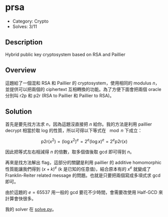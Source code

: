 # prsa

* Category: Crypto
* Solves: 3/11

## Description

Hybrid public key cryptosystem based on RSA and Paillier

## Overview

這題給了一個混和 RSA 和 Paillier 的 cryptosystem，使用相同的 modulus $n$，並提供可以把兩個的 ciphertext 互相轉換的功能。為了方便下面會把兩個 oracle 分別叫 $\text{r2p}$ 和 $\text{p2r}$ (RSA to Paillier 和 Paillier to RSA)。

## Solution

首先是要先找方法求 $n$，因為這題沒直接把 $n$ 給你。我的方法是利用 paillier decrypt 相當於取 log 的性質，所以可得以下等式在 $\mod{n}$ 下成立：

$$
\text{p2r}(x^2)=(\log{x^2})^e=2^e (\log{x})^e=2^e \text{p2r}(x)
$$

因此把等式左右相減得 $n$ 的倍數，取多個值後取 gcd 即可得到 $n$。

再來是找方法解出 flag，這部分的關鍵是利用 paillier 的 additive homomorphic 性質能讓我們得到 $(x+k)^e$ (k 是已知的任意值)，結合原本有的 $x^e$ 就變成了 Franklin-Reiter related message 的問題。也就是只要把兩個寫成多項式求 gcd 即可。

由於這題的 $e=65537$ 用一般的 gcd 要花不少時間，會需要改使用 Half-GCD 來計算會快很多。

我的 solver 在 [solve.py](./solve.py)。
